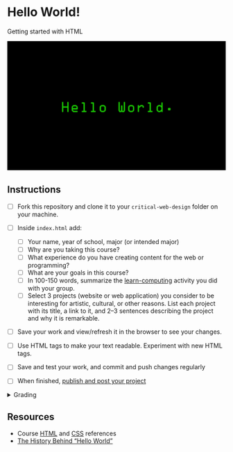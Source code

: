 
# Hello World!

Getting started with HTML

![hello-world](assets/img/hello-world.png)


## Instructions

- [ ] Fork this repository and clone it to your `critical-web-design` folder on your machine.
- [ ] Inside `index.html` add:
	- [ ] Your name, year of school, major (or intended major)
	- [ ] Why are you taking this course?
	- [ ] What experience do you have creating content for the web or programming?
	- [ ] What are your goals in this course?
	- [ ] In 100-150 words, summarize the [learn-computing](https://github.com/omundy/learn-computing) activity you did with your group.
	- [ ] Select 3 projects (website or web application) you consider to be interesting for artistic, cultural, or other reasons. List each project with its title, a link to it, and 2–3 sentences describing the project and why it is remarkable.
- [ ] Save your work and view/refresh it in the browser to see your changes.
- [ ] Use HTML tags to make your text readable. Experiment with new HTML tags.
- [ ] Save and test your work, and commit and push changes regularly
- [ ] When finished, [publish and post your project](https://docs.google.com/document/d/17U_zmzM_eML_qkG0PaOdDRcEk3YEmbiQ1TyNnbAM08k/edit#bookmark=id.8jryplv1i8a)




<details>
<summary>Grading</summary>

Points | Description
---: | ---
5 | Correct information provided
5 | Instructions followed
5 | Project is online, accessible, and linked from Moodle
5 | Code is working (as intended)
5% | Bonus! Add more info with these [tags](https://www.w3schools.com/tags/default.asp) for extra points `<pre>`, `<blockquote>`, `<img>`, +2 more…
20 | Total possible

</details>



## Resources

- Course [HTML](https://github.com/omundy/dig245-critical-web-design/blob/main/reference-sheets/html.md) and [CSS](https://github.com/omundy/dig245-critical-web-design/blob/main/reference-sheets/css.md) references
- [The History Behind “Hello World”](https://www.elegantthemes.com/blog/wordpress/the-history-behind-hello-world)
